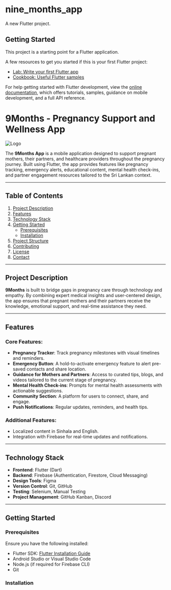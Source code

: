 # nine_months_app

A new Flutter project.

## Getting Started

This project is a starting point for a Flutter application.

A few resources to get you started if this is your first Flutter project:

- [Lab: Write your first Flutter app](https://docs.flutter.dev/get-started/codelab)
- [Cookbook: Useful Flutter samples](https://docs.flutter.dev/cookbook)

For help getting started with Flutter development, view the
[online documentation](https://docs.flutter.dev/), which offers tutorials,
samples, guidance on mobile development, and a full API reference.

# 9Months - Pregnancy Support and Wellness App

![Logo](https://github.com/9-months/9months/blob/main/Logo/Blue/Logo-White%20BG_Blue%20-%20Without%20Glow.png)

The **9Months App** is a mobile application designed to support pregnant mothers, their partners, and healthcare providers throughout the pregnancy journey. Built using Flutter, the app provides features like pregnancy tracking, emergency alerts, educational content, mental health check-ins, and partner engagement resources tailored to the Sri Lankan context.

---

## Table of Contents

1. [Project Description](#project-description)
2. [Features](#features)
3. [Technology Stack](#technology-stack)
4. [Getting Started](#getting-started)
   - [Prerequisites](#prerequisites)
   - [Installation](#installation)
5. [Project Structure](#project-structure)
6. [Contributing](#contributing)
7. [License](#license)
8. [Contact](#contact)

---

## Project Description

**9Months** is built to bridge gaps in pregnancy care through technology and empathy. By combining expert medical insights and user-centered design, the app ensures that pregnant mothers and their partners receive the knowledge, emotional support, and real-time assistance they need.

---

## Features

### Core Features:

- **Pregnancy Tracker**: Track pregnancy milestones with visual timelines and reminders.
- **Emergency Button**: A hold-to-activate emergency feature to alert pre-saved contacts and share location.
- **Guidance for Mothers and Partners**: Access to curated tips, blogs, and videos tailored to the current stage of pregnancy.
- **Mental Health Check-ins**: Prompts for mental health assessments with actionable suggestions.
- **Community Section**: A platform for users to connect, share, and engage.
- **Push Notifications**: Regular updates, reminders, and health tips.

### Additional Features:

- Localized content in Sinhala and English.
- Integration with Firebase for real-time updates and notifications.

---

## Technology Stack

- **Frontend**: Flutter (Dart)
- **Backend**: Firebase (Authentication, Firestore, Cloud Messaging)
- **Design Tools**: Figma
- **Version Control**: Git, GitHub
- **Testing**: Selenium, Manual Testing
- **Project Management**: GitHub Kanban, Discord

---

## Getting Started

### Prerequisites

Ensure you have the following installed:

- Flutter SDK: [Flutter Installation Guide](https://flutter.dev/docs/get-started/install)
- Android Studio or Visual Studio Code
- Node.js (if required for Firebase CLI)
- Git

### Installation
